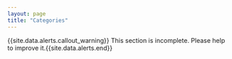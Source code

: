 ```yaml
---
layout: page
title: "Categories"
---
```


{{site.data.alerts.callout_warning}} This section is incomplete. Please help to improve it.{{site.data.alerts.end}} 